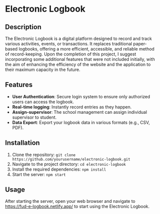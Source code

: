 # Electronic Logbook

## Description
The Electronic Logbook is a digital platform designed to record and track various activities, events, or transactions. It replaces traditional paper-based logbooks, offering a more efficient, accessible, and reliable method of record-keeping.
Upon the completion of this project, I suggest incorporating some additional features that were not included initially, with the aim of enhancing the efficiency of the website and the application to their maximum capacity in the future.

## Features
- **User Authentication**: Secure login system to ensure only authorized users can access the logbook.
- **Real-time logging**: Instantly record entries as they happen.
- **Assign-supervisor**: The school management can assign individual supervisor to student.
- **Data Export**: Export your logbook data in various formats (e.g., CSV, PDF).

## Installation
1. Clone the repository: `git clone https://github.com/yourusername/electronic-logbook.git`
2. Navigate to the project directory: `cd electronic-logbook`
3. Install the required dependencies: `npm install`
4. Start the server: `npm start`

## Usage
After starting the server, open your web browser and navigate to https://fud-e-logbook.netlify.app/ to start using the Electronic Logbook.
